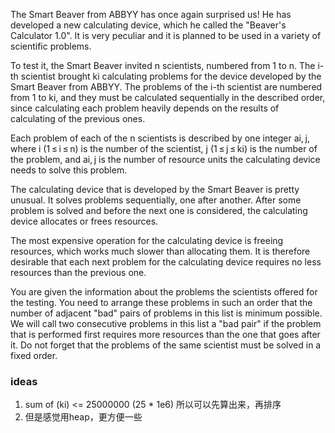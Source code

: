 The Smart Beaver from ABBYY has once again surprised us! He has developed a new calculating device, which he called the "Beaver's Calculator 1.0". It is very peculiar and it is planned to be used in a variety of scientific problems.

To test it, the Smart Beaver invited n scientists, numbered from 1 to n. The i-th scientist brought ki calculating problems for the device developed by the Smart Beaver from ABBYY. The problems of the i-th scientist are numbered from 1 to ki, and they must be calculated sequentially in the described order, since calculating each problem heavily depends on the results of calculating of the previous ones.

Each problem of each of the n scientists is described by one integer ai, j, where i (1 ≤ i ≤ n) is the number of the scientist, j (1 ≤ j ≤ ki) is the number of the problem, and ai, j is the number of resource units the calculating device needs to solve this problem.

The calculating device that is developed by the Smart Beaver is pretty unusual. It solves problems sequentially, one after another. After some problem is solved and before the next one is considered, the calculating device allocates or frees resources.

The most expensive operation for the calculating device is freeing resources, which works much slower than allocating them. It is therefore desirable that each next problem for the calculating device requires no less resources than the previous one.

You are given the information about the problems the scientists offered for the testing. You need to arrange these problems in such an order that the number of adjacent "bad" pairs of problems in this list is minimum possible. We will call two consecutive problems in this list a "bad pair" if the problem that is performed first requires more resources than the one that goes after it. Do not forget that the problems of the same scientist must be solved in a fixed order.

### ideas
1. sum of (ki) <= 25000000 (25 * 1e6) 所以可以先算出来，再排序
2. 但是感觉用heap，更方便一些